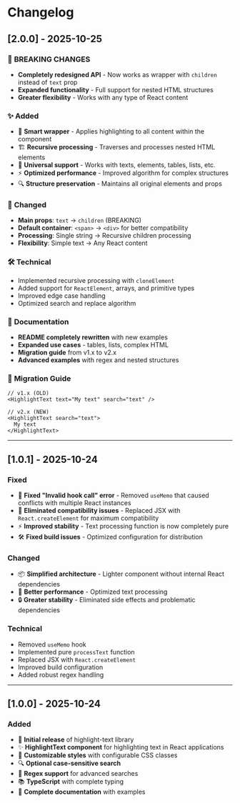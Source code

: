 # Changelog

## [2.0.0] - 2025-10-25

### 🚀 **BREAKING CHANGES**
- **Completely redesigned API** - Now works as wrapper with `children` instead of `text` prop
- **Expanded functionality** - Full support for nested HTML structures
- **Greater flexibility** - Works with any type of React content

### ✨ **Added**
- 🎯 **Smart wrapper** - Applies highlighting to all content within the component
- 🏗️ **Recursive processing** - Traverses and processes nested HTML elements
- 📱 **Universal support** - Works with texts, elements, tables, lists, etc.
- ⚡ **Optimized performance** - Improved algorithm for complex structures
- 🔍 **Structure preservation** - Maintains all original elements and props

### 🔄 **Changed**
- **Main props**: `text` → `children` (BREAKING)
- **Default container**: `<span>` → `<div>` for better compatibility
- **Processing**: Single string → Recursive children processing
- **Flexibility**: Simple text → Any React content

### 🛠️ **Technical**
- Implemented recursive processing with `cloneElement`
- Added support for `ReactElement`, arrays, and primitive types
- Improved edge case handling
- Optimized search and replace algorithm

### 📖 **Documentation**
- **README completely rewritten** with new examples
- **Expanded use cases** - tables, lists, complex HTML
- **Migration guide** from v1.x to v2.x
- **Advanced examples** with regex and nested structures

### 🔧 **Migration Guide**
```tsx
// v1.x (OLD)
<HighlightText text="My text" search="text" />

// v2.x (NEW)
<HighlightText search="text">
  My text
</HighlightText>
```

---

## [1.0.1] - 2025-10-24

### Fixed
- 🐛 **Fixed "Invalid hook call" error** - Removed `useMemo` that caused conflicts with multiple React instances
- 🔧 **Eliminated compatibility issues** - Replaced JSX with `React.createElement` for maximum compatibility
- ⚡ **Improved stability** - Text processing function is now completely pure
- 🛠️ **Fixed build issues** - Optimized configuration for distribution

### Changed
- 📦 **Simplified architecture** - Lighter component without internal React dependencies
- 🎯 **Better performance** - Optimized text processing
- 🔒 **Greater stability** - Eliminated side effects and problematic dependencies

### Technical
- Removed `useMemo` hook
- Implemented pure `processText` function
- Replaced JSX with `React.createElement`
- Improved build configuration
- Added robust regex handling

---

## [1.0.0] - 2025-10-24

### Added
- 🎉 **Initial release** of highlight-text library
- ✨ **HighlightText component** for highlighting text in React applications
- 🎨 **Customizable styles** with configurable CSS classes
- 🔍 **Optional case-sensitive search**
- 🚀 **Regex support** for advanced searches
- 📚 **TypeScript** with complete typing
- 📖 **Complete documentation** with examples
